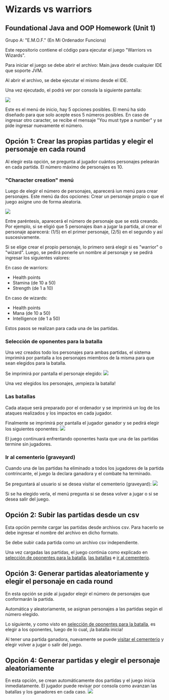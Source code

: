 # Wizards vs warriors
## Foundational Java and OOP Homework (Unit 1)
Grupo A: "E.M.O.F." (En Mi Ordenador Funciona)

Este repositorio contiene el código para ejecutar el juego "Warriors vs Wizards".

Para iniciar el juego se debe abrir el archivo: Main.java desde cualquier IDE que soporte JVM.

Al abrir el archivo, se debe ejecutar el mismo desde el IDE.

Una vez ejecutado, el podrá ver por consola la siguiente pantalla:

![](https://github.com/Adrimava/group-A-weekly-assessment-1/blob/develop/images/01_Intro.png)

Este es el menú de inicio, hay 5 opciones posibles. El menú ha sido diseñado para que solo acepte esos 5 números posibles. En caso de ingresar otro caracter, se recibe el mensaje "You must type a number" y se pide ingresar nuevamente el número.

## Opción 1: Crear las propias partidas y elegir el personaje en cada round <a name="opt1"></a>
Al elegir esta opción, se pregunta al jugador cuántos personajes pelearán en cada partida. El número máximo de personajes es 10.

### "Character creation" menú <a name="char_menu"></a>
Luego de elegir el número de personajes, aparecerá iun menú para crear personajes. Este menú da dos opciones: Crear un personaje propio o que el juego asigne uno de forma aleatoria.

![](https://github.com/Adrimava/group-A-weekly-assessment-1/blob/develop/images/2_Character_creation.png)

Entre paréntesis, aparecerá el número de personaje que se está creando. Por ejemplo, si se eligió que 5 personajes iban a jugar la partida, al crear el personaje aparecerá: (1/5) en el primer personaje, (2/5) en el segundo y así suscesivamente.

Si se elige crear el propio personaje, lo primero será elegir si es "warrior" o "wizard". Luego, se pedirá ponerle un nombre al personaje y se pedirá ingresar los siguientes valores: 

En caso de warriors: 
* Health points
* Stamina (de 10 a 50)
* Strength (de 1 a 10)

En caso de wizards:
* Health points
* Mana (de 10 a 50)
* Intelligence (de 1 a 50)

Estos pasos se realizan para cada una de las partidas.

### Selección de oponentes para la batalla <a name="opponents_selection"></a>
Una vez creados todo los personajes para ambas partidas, el sistema imprimirá por pantalla a los personajes miembros de la misma para que sean elegidos para la batalla.

Se imprimirá por pantalla el personaje elegido:
![](https://github.com/Adrimava/group-A-weekly-assessment-1/blob/develop/images/3_Selected_character.png)

Una vez elegidos los personajes, ¡empieza la batalla!

### Las batallas <a name="the_battles"></a>

Cada ataque será preparado por el ordenador y se imprimirá un log de los ataques realizados y los impactos en cada jugador.

Finalmente se imprimirá por pantalla el jugador ganador y se pedirá elegir los siguientes oponentes:
![](https://github.com/Adrimava/group-A-weekly-assessment-1/blob/develop/images/4_winner_select_next.png)

El juego continuará enfrentando oponentes hasta que una de las partidas termine sin jugadores.

### Ir al cementerio (graveyard) <a name="visit_graveyard"></a>
Cuando una de las partidas ha eliminado a todos los jugadores de la partida contrincante, el juego la declara ganadora y el combate ha terminado.

Se preguntará al usuario si se desea visitar el cementerio (graveyard):
![](https://github.com/Adrimava/group-A-weekly-assessment-1/blob/develop/images/5_battle_ended_visit_grvyrd.png)

Si se ha elegido verla, el menú pregunta si se desea volver a jugar o si se desea salir del juego.

## Opción 2: Subir las partidas desde un csv
Esta opción permite cargar las partidas desde archivos csv. Para hacerlo se debe ingresar el nombre del archivo en dicho formato.

Se debe subir cada partida como un archivo csv independiente.

Una vez cargadas las partidas, el juego continúa como explicado en [selección de oponentes para la batalla](#opponents_selection), [las batallas](#the_battles) e [ir al cementerio](#visit_graveyard).

## Opción 3: Generar partidas aleatoriamente y elegir el personaje en cada round
En esta opción se pide al jugador elegir el número de personajes que conformarán la partida.

Automática y aleatoriamente, se asignan personajes a las partidas según el número elegido.

Lo siguiente, y como visto en [selección de oponentes para la batalla](#opponents_selection), es elegir a los oponentes, luego de lo cual, ¡la batalla inicia!

Al tener una partida ganadora, nuevamente se puede [visitar el cementerio](#visit_graveyard) y elegir volver a jugar o salir del juego.

## Opción 4: Generar partidas y elegir el personaje aleatoriamente
En esta opción, se crean automáticamente dos partidas y el juego inicia inmediatamente. El jugador puede revisar por consola como avanzan las batallas y los ganadores en cada caso.
![](https://github.com/Adrimava/group-A-weekly-assessment-1/blob/develop/images/6_random_choice.gif)

